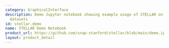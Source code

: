 ```yaml
---
category: GraphicalInterface
description: Demo Jupyter notebook showing example usage of STELLAR on downsampled
  datasets
id: stellar.demo
name: STELLAR Demo Notebook
product_url: https://github.com/snap-stanford/stellar/blob/main/demo.ipynb
layout: product_detail
---
```

